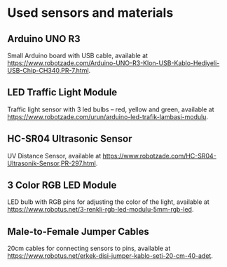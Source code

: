 # Used sensors and materials

## Arduino UNO R3 
Small Arduino board with USB cable, available at https://www.robotzade.com/Arduino-UNO-R3-Klon-USB-Kablo-Hediyeli-USB-Chip-CH340,PR-7.html.

## LED Traffic Light Module
Traffic light sensor with 3 led bulbs – red, yellow and green, available at https://www.robotzade.com/urun/arduino-led-trafik-lambasi-modulu.

## HC-SR04 Ultrasonic Sensor
UV Distance Sensor, available at https://www.robotzade.com/HC-SR04-Ultrasonik-Sensor,PR-297.html.

## 3 Color RGB LED Module
LED bulb with RGB pins for adjusting the color of the light, available at https://www.robotus.net/3-renkli-rgb-led-modulu-5mm-rgb-led.

## Male-to-Female Jumper Cables
20cm cables for connecting sensors to pins, available at https://www.robotus.net/erkek-disi-jumper-kablo-seti-20-cm-40-adet.

